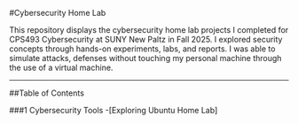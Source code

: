 #Cybersecurity Home Lab

This repository displays the cybersecurity home lab projects I completed for CPS493 Cybersecurity at SUNY New Paltz in Fall 2025. I explored security concepts through hands-on experiments, labs, and reports. I was able to simulate attacks, defenses without touching my personal machine through the use of a virtual machine.

---

##Table of Contents

###1 Cybersecurity Tools
-[Exploring Ubuntu Home Lab]